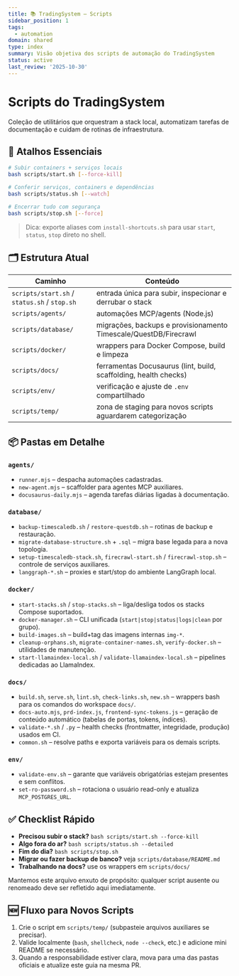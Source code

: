 ```yaml
---
title: 📚 TradingSystem – Scripts
sidebar_position: 1
tags:
  - automation
domain: shared
type: index
summary: Visão objetiva dos scripts de automação do TradingSystem
status: active
last_review: '2025-10-30'
---
```


# Scripts do TradingSystem

Coleção de utilitários que orquestram a stack local, automatizam tarefas de documentação e cuidam de rotinas de infraestrutura.

## 🔑 Atalhos Essenciais

```bash
# Subir containers + serviços locais
bash scripts/start.sh [--force-kill]

# Conferir serviços, containers e dependências
bash scripts/status.sh [--watch]

# Encerrar tudo com segurança
bash scripts/stop.sh [--force]
```

> Dica: exporte aliases com `install-shortcuts.sh` para usar `start`, `status`, `stop` direto no shell.

## 🗂️ Estrutura Atual

| Caminho | Conteúdo |
| ------- | -------- |
| `scripts/start.sh` / `status.sh` / `stop.sh` | entrada única para subir, inspecionar e derrubar o stack |
| `scripts/agents/`  | automações MCP/agents (Node.js) |
| `scripts/database/`| migrações, backups e provisionamento Timescale/QuestDB/Firecrawl |
| `scripts/docker/`  | wrappers para Docker Compose, build e limpeza |
| `scripts/docs/`    | ferramentas Docusaurus (lint, build, scaffolding, health checks) |
| `scripts/env/`     | verificação e ajuste de `.env` compartilhado |
| `scripts/temp/`    | zona de staging para novos scripts aguardarem categorização |

## 📦 Pastas em Detalhe

### `agents/`
- `runner.mjs` – despacha automações cadastradas.
- `new-agent.mjs` – scaffolder para agentes MCP auxiliares.
- `docusaurus-daily.mjs` – agenda tarefas diárias ligadas à documentação.

### `database/`
- `backup-timescaledb.sh` / `restore-questdb.sh` – rotinas de backup e restauração.
- `migrate-database-structure.sh` + `.sql` – migra base legada para a nova topologia.
- `setup-timescaledb-stack.sh`, `firecrawl-start.sh` / `firecrawl-stop.sh` – controle de serviços auxiliares.
- `langgraph-*.sh` – proxies e start/stop do ambiente LangGraph local.

### `docker/`
- `start-stacks.sh` / `stop-stacks.sh` – liga/desliga todos os stacks Compose suportados.
- `docker-manager.sh` – CLI unificada (`start|stop|status|logs|clean` por grupo).
- `build-images.sh` – build+tag das imagens internas `img-*`.
- `cleanup-orphans.sh`, `migrate-container-names.sh`, `verify-docker.sh` – utilidades de manutenção.
- `start-llamaindex-local.sh` / `validate-llamaindex-local.sh` – pipelines dedicadas ao LlamaIndex.

### `docs/`
- `build.sh`, `serve.sh`, `lint.sh`, `check-links.sh`, `new.sh` – wrappers bash para os comandos do workspace `docs/`.
- `docs-auto.mjs`, `prd-index.js`, `frontend-sync-tokens.js` – geração de conteúdo automático (tabelas de portas, tokens, índices).
- `validate-*.sh` / `.py` – health checks (frontmatter, integridade, produção) usados em CI.
- `common.sh` – resolve paths e exporta variáveis para os demais scripts.

### `env/`
- `validate-env.sh` – garante que variáveis obrigatórias estejam presentes e sem conflitos.
- `set-ro-password.sh` – rotaciona o usuário read-only e atualiza `MCP_POSTGRES_URL`.

## ✅ Checklist Rápido

- **Precisou subir o stack?** `bash scripts/start.sh --force-kill`
- **Algo fora do ar?** `bash scripts/status.sh --detailed`
- **Fim do dia?** `bash scripts/stop.sh`
- **Migrar ou fazer backup de banco?** veja `scripts/database/README.md`
- **Trabalhando na docs?** use os wrappers em `scripts/docs/`

Mantemos este arquivo enxuto de propósito: qualquer script ausente ou renomeado deve ser refletido aqui imediatamente.

## 🆕 Fluxo para Novos Scripts

1. Crie o script em `scripts/temp/` (subpasteie arquivos auxiliares se precisar).
2. Valide localmente (`bash`, `shellcheck`, `node --check`, etc.) e adicione mini README se necessário.
3. Quando a responsabilidade estiver clara, mova para uma das pastas oficiais e atualize este guia na mesma PR.
